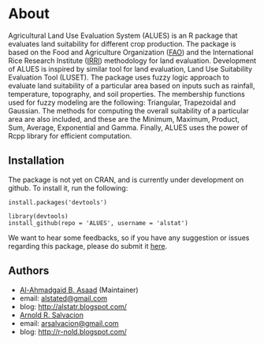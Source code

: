About
=====
Agricultural Land Use Evaluation System (ALUES) is an R package that evaluates land suitability for
different crop production. The package is based on the Food and Agriculture Organization ([FAO](http://www.fao.org/home/en/)) and the
International Rice Research Institute ([IRRI](http://irri.org/)) methodology for land evaluation. Development of ALUES is
inspired by similar tool for land evaluation, Land Use Suitability Evaluation Tool (LUSET). The package
uses fuzzy logic approach to evaluate land suitability of a particular area based on inputs such as rainfall,
temperature, topography, and soil properties. The membership functions used for fuzzy modeling are the
following: Triangular, Trapezoidal and Gaussian. The methods for computing the overall suitability of a particular area are also included, and these are the Minimum, Maximum, Product, Sum, Average, Exponential and Gamma. Finally, ALUES uses the power of Rcpp library for efficient computation.

## Installation
The package is not yet on CRAN, and is currently under development on github. To install it, run the following:
```{coffee}
install.packages('devtools')

library(devtools)
install_github(repo = 'ALUES', username = 'alstat')
```
We want to hear some feedbacks, so if you have any suggestion or issues regarding this package, please do submit it [here](https://github.com/alstat/ALUES/issues).

## Authors
* [Al-Ahmadgaid B. Asaad](https://github.com/alstat) (Maintainer)
 * email: alstated@gmail.com
 * blog: http://alstatr.blogspot.com/
* [Arnold R. Salvacion](https://github.com/arsalvacion)
 * email: arsalvacion@gmail.com
 * blog: http://r-nold.blogspot.com/

